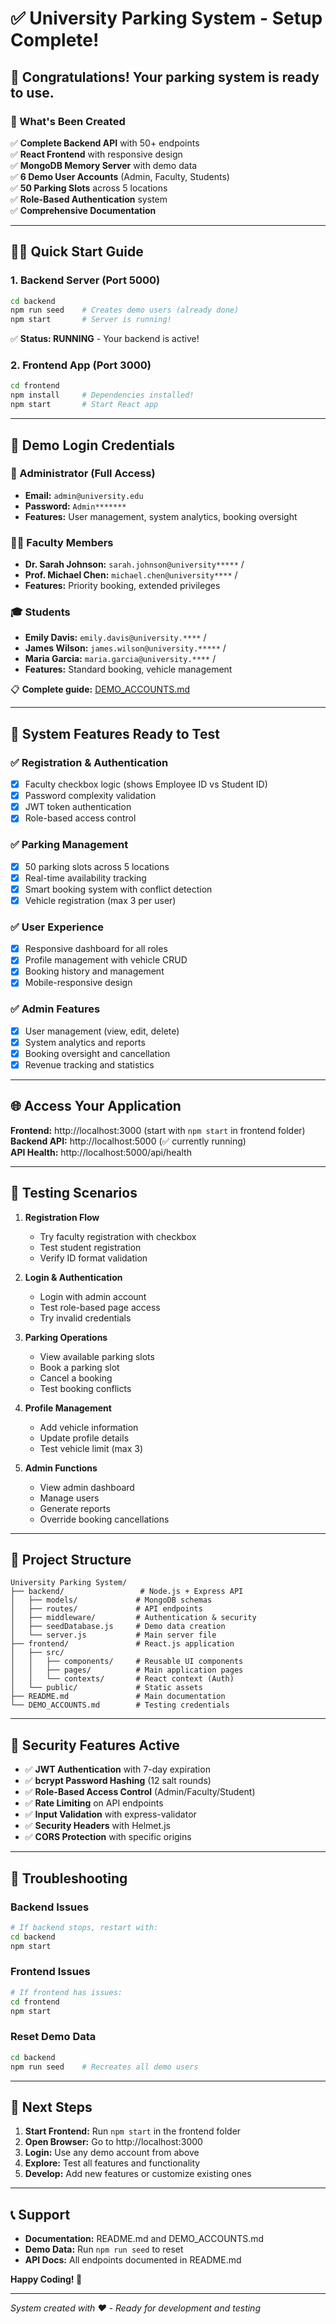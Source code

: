 # ✅ University Parking System - Setup Complete!

## 🎉 Congratulations! Your parking system is ready to use.

### 🚀 What's Been Created

✅ **Complete Backend API** with 50+ endpoints  
✅ **React Frontend** with responsive design  
✅ **MongoDB Memory Server** with demo data  
✅ **6 Demo User Accounts** (Admin, Faculty, Students)  
✅ **50 Parking Slots** across 5 locations  
✅ **Role-Based Authentication** system  
✅ **Comprehensive Documentation**  

---

## 🏃‍♂️ Quick Start Guide

### 1. Backend Server (Port 5000)
```bash
cd backend
npm run seed    # Creates demo users (already done)
npm start       # Server is running!
```
✅ **Status: RUNNING** - Your backend is active!

### 2. Frontend App (Port 3000)
```bash
cd frontend
npm install     # Dependencies installed!
npm start       # Start React app
```

---

## 👥 Demo Login Credentials

### 🔑 Administrator (Full Access)
- **Email:** `admin@university.edu`
- **Password:** `Admin*******`
- **Features:** User management, system analytics, booking oversight

### 👨‍🏫 Faculty Members
- **Dr. Sarah Johnson:** `sarah.johnson@university*****` / 
- **Prof. Michael Chen:** `michael.chen@university****` /
- **Features:** Priority booking, extended privileges

### 🎓 Students
- **Emily Davis:** `emily.davis@university.****` / 
- **James Wilson:** `james.wilson@university.*****` /
- **Maria Garcia:** `maria.garcia@university.****` / 
- **Features:** Standard booking, vehicle management

📋 **Complete guide:** [DEMO_ACCOUNTS.md](./DEMO_ACCOUNTS.md)

---

## 🔧 System Features Ready to Test

### ✅ Registration & Authentication
- [x] Faculty checkbox logic (shows Employee ID vs Student ID)
- [x] Password complexity validation
- [x] JWT token authentication
- [x] Role-based access control

### ✅ Parking Management
- [x] 50 parking slots across 5 locations
- [x] Real-time availability tracking
- [x] Smart booking system with conflict detection
- [x] Vehicle registration (max 3 per user)

### ✅ User Experience
- [x] Responsive dashboard for all roles
- [x] Profile management with vehicle CRUD
- [x] Booking history and management
- [x] Mobile-responsive design

### ✅ Admin Features
- [x] User management (view, edit, delete)
- [x] System analytics and reports
- [x] Booking oversight and cancellation
- [x] Revenue tracking and statistics

---

## 🌐 Access Your Application

**Frontend:** http://localhost:3000 (start with `npm start` in frontend folder)  
**Backend API:** http://localhost:5000 (✅ currently running)  
**API Health:** http://localhost:5000/api/health

---

## 🧪 Testing Scenarios

1. **Registration Flow**
   - Try faculty registration with checkbox
   - Test student registration
   - Verify ID format validation

2. **Login & Authentication**
   - Login with admin account
   - Test role-based page access
   - Try invalid credentials

3. **Parking Operations**
   - View available parking slots
   - Book a parking slot
   - Cancel a booking
   - Test booking conflicts

4. **Profile Management**
   - Add vehicle information
   - Update profile details
   - Test vehicle limit (max 3)

5. **Admin Functions**
   - View admin dashboard
   - Manage users
   - Generate reports
   - Override booking cancellations

---

## 📁 Project Structure

```
University Parking System/
├── backend/                 # Node.js + Express API
│   ├── models/             # MongoDB schemas
│   ├── routes/             # API endpoints
│   ├── middleware/         # Authentication & security
│   ├── seedDatabase.js     # Demo data creation
│   └── server.js           # Main server file
├── frontend/               # React.js application
│   ├── src/
│   │   ├── components/     # Reusable UI components
│   │   ├── pages/          # Main application pages
│   │   └── contexts/       # React context (Auth)
│   └── public/             # Static assets
├── README.md               # Main documentation
└── DEMO_ACCOUNTS.md        # Testing credentials
```

---

## 🔐 Security Features Active

- ✅ **JWT Authentication** with 7-day expiration
- ✅ **bcrypt Password Hashing** (12 salt rounds)
- ✅ **Role-Based Access Control** (Admin/Faculty/Student)
- ✅ **Rate Limiting** on API endpoints
- ✅ **Input Validation** with express-validator
- ✅ **Security Headers** with Helmet.js
- ✅ **CORS Protection** with specific origins

---

## 🐛 Troubleshooting

### Backend Issues
```bash
# If backend stops, restart with:
cd backend
npm start
```

### Frontend Issues
```bash
# If frontend has issues:
cd frontend
npm start
```

### Reset Demo Data
```bash
cd backend
npm run seed    # Recreates all demo users
```

---

## 🎯 Next Steps

1. **Start Frontend:** Run `npm start` in the frontend folder
2. **Open Browser:** Go to http://localhost:3000
3. **Login:** Use any demo account from above
4. **Explore:** Test all features and functionality
5. **Develop:** Add new features or customize existing ones

---

## 📞 Support

- **Documentation:** README.md and DEMO_ACCOUNTS.md
- **Demo Data:** Run `npm run seed` to reset
- **API Docs:** All endpoints documented in README.md

**Happy Coding! 🚀**

---

*System created with ❤️ - Ready for development and testing*
